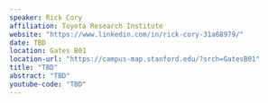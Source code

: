 ```yaml
---
speaker: Rick Cory
affiliation: Toyota Research Institute
website: "https://www.linkedin.com/in/rick-cory-31a68979/"
date: TBD
location: Gates B01
location-url: "https://campus-map.stanford.edu/?srch=GatesB01"
title: "TBD"
abstract: "TBD"
youtube-code: "TBD"
---
```

